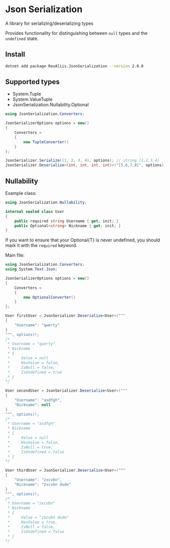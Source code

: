 # Json Serialization

A library for serializing/deserializing types

Provides functionality for distinguishing between `null` types and the `undefined` state.

## Install

```bash
dotnet add package RexAliis.JsonSerialization --version 2.0.0
```

## Supported types

- System.Tuple
- System.ValueTuple
- JsonSerialization.Nullability.Optional

```cs
using JsonSerialization.Converters;

JsonSerializerOptions options = new()
{
    Converters = 
    {
        new TupleConverter()
    }
};

JsonSerializer.Serialize((1, 2, 3, 4), options); // string [1,2,3,4]
JsonSerializer.Deserialize<(int, int, int, int)>("[5,6,7,8]", options); // ValueTuple<int, int, int, int> (5, 6, 7, 8)
```

## Nullability

Example class:

```cs
using JsonSerialization.Nullability;

internal sealed class User
{
    public required string Username { get; init; }
    public Optional<string> Nickname { get; init; }
}
```

If you want to ensure that your Optional{T} is never undefined, you should mark it with the `required` keyword.

Main file:

```cs
using JsonSerialization.Converters;
using System.Text.Json;

JsonSerializerOptions options = new()
{
    Converters = 
    {
        new OptionalConverter()
    }
};

User firstUser = JsonSerializer.Deserialize<User>("""
{
    "Username": "qwerty"
}
""", options)!;
/*
 * Username = "qwerty"
 * Nickname
 * {
 *     Value = null
 *     HasValue = false,
 *     IsNull = false,
 *     IsUndefined = true
 * }
*/

User secondUser = JsonSerializer.Deserialize<User>("""
{
    "Username": "asdfgh",
    "Nickname": null
}
""", options)!;
/*
 * Username = "asdfgh"
 * Nickname
 * {
 *     Value = null
 *     HasValue = false,
 *     IsNull = true,
 *     IsUndefined = false
 * }
*/

User thirdUser = JsonSerializer.Deserialize<User>("""
{
    "Username": "zxcvbn",
    "Nickname": "zxcvbn dude"
}
""", options)!;
/*
 * Username = "zxcvbn"
 * Nickname
 * {
 *     Value = "zxcvbn dude"
 *     HasValue = true,
 *     IsNull = false,
 *     IsUndefined = false
 * }
*/
```
